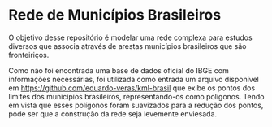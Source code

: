 # Rede de Municípios Brasileiros

O objetivo desse repositório é modelar uma rede complexa para estudos diversos que associa através de arestas municípios brasileiros que são fronteiriços.

Como não foi encontrada uma base de dados oficial do IBGE com informações necessárias, foi utilizada como entrada um arquivo disponível em https://github.com/eduardo-veras/kml-brasil que exibe os pontos dos limites dos municípios brasileiros, representando-os como polígonos. Tendo em vista que esses polígonos foram suavizados para a redução dos pontos, pode ser que a construção da rede seja levemente enviesada.